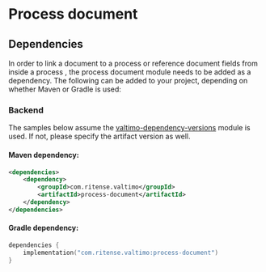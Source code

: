 # Process document

## Dependencies

In order to link a document to a process or reference document fields from inside a process , 
the process document module needs to be added as a dependency. The following can be added to your
project, depending on whether Maven or Gradle is used:

### Backend
The samples below assume the [valtimo-dependency-versions](valtimo-dependency-versions.md) module is used.
If not, please specify the artifact version as well.

#### Maven dependency:
```xml
<dependencies>
    <dependency>
        <groupId>com.ritense.valtimo</groupId>
        <artifactId>process-document</artifactId>
    </dependency>
</dependencies>
```

#### Gradle dependency:
```kotlin
dependencies {
    implementation("com.ritense.valtimo:process-document")
}
```

